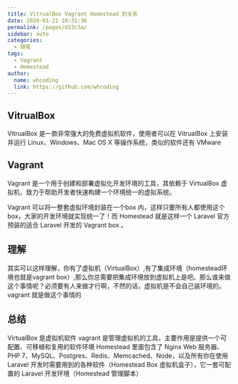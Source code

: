 ```yaml
---
title: VitrualBox Vagrant Homestead 的关系
date: 2020-01-21 10:31:36
permalink: /pages/d33c3a/
sidebar: auto
categories:
  - 随笔
tags:
  - Vagrant
  - Homestead
author: 
  name: whcoding
  link: https://github.com/whcoding
---
```


## VitrualBox
VitrualBox 是一款非常强大的免费虚拟机软件，使用者可以在 VitrualBox 上安装并运行 Linux、Windows、Mac OS X 等操作系统，类似的软件还有 VMware
## Vagrant
Vagrant 是一个用于创建和部署虚拟化开发环境的工具，其依赖于 VirtualBox 虚拟机，致力于帮助开发者快速构建一个环境统一的虚拟系统。

Vagrant 可以将一整套虚拟环境封装在一个box 内，这样只要所有人都使用这个 box，大家的开发环境就实现统一了！而 Homestead 就是这样一个 Laravel 官方预装的适合 Laravel 开发的 Vagrant box 。

## 理解
其实可以这样理解，你有了虚拟机（VirtualBox）,有了集成环境（homestead环境也就是vagrant box）,那么你总需要把集成环境放到虚拟机上是吧。那么谁来做这个事情呢？必须要有人来做才行啊，不然的话，虚拟机是不会自己装环境的。vagrant 就是做这个事情的

## 总结
VirtualBox 是虚拟机软件
vagrant 是管理虚拟机的工具，主要作用是提供一个可配置、可移植和复用的软件环境
Homestead 里面包含了 Nginx Web 服务器、PHP 7、MySQL、Postgres、Redis、Memcached、Node，以及所有你在使用 Laravel 开发时需要用到的各种软件（Homestead Box 虚拟机盒子），它一套可配置的 Laravel 开发环境（Homestead 管理脚本）